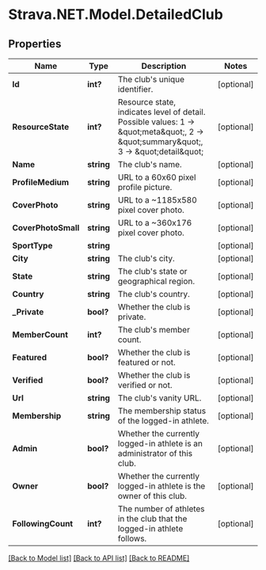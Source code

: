 # Strava.NET.Model.DetailedClub
## Properties

Name | Type | Description | Notes
------------ | ------------- | ------------- | -------------
**Id** | **int?** | The club&#39;s unique identifier. | [optional] 
**ResourceState** | **int?** | Resource state, indicates level of detail. Possible values: 1 -&gt; \&quot;meta\&quot;, 2 -&gt; \&quot;summary\&quot;, 3 -&gt; \&quot;detail\&quot; | [optional] 
**Name** | **string** | The club&#39;s name. | [optional] 
**ProfileMedium** | **string** | URL to a 60x60 pixel profile picture. | [optional] 
**CoverPhoto** | **string** | URL to a ~1185x580 pixel cover photo. | [optional] 
**CoverPhotoSmall** | **string** | URL to a ~360x176  pixel cover photo. | [optional] 
**SportType** | **string** |  | [optional] 
**City** | **string** | The club&#39;s city. | [optional] 
**State** | **string** | The club&#39;s state or geographical region. | [optional] 
**Country** | **string** | The club&#39;s country. | [optional] 
**_Private** | **bool?** | Whether the club is private. | [optional] 
**MemberCount** | **int?** | The club&#39;s member count. | [optional] 
**Featured** | **bool?** | Whether the club is featured or not. | [optional] 
**Verified** | **bool?** | Whether the club is verified or not. | [optional] 
**Url** | **string** | The club&#39;s vanity URL. | [optional] 
**Membership** | **string** | The membership status of the logged-in athlete. | [optional] 
**Admin** | **bool?** | Whether the currently logged-in athlete is an administrator of this club. | [optional] 
**Owner** | **bool?** | Whether the currently logged-in athlete is the owner of this club. | [optional] 
**FollowingCount** | **int?** | The number of athletes in the club that the logged-in athlete follows. | [optional] 

[[Back to Model list]](../README.md#documentation-for-models) [[Back to API list]](../README.md#documentation-for-api-endpoints) [[Back to README]](../README.md)

